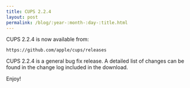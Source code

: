 ```yaml
---
title: CUPS 2.2.4
layout: post
permalink: /blog/:year-:month-:day-:title.html
---
```


CUPS 2.2.4 is now available from:

    https://github.com/apple/cups/releases

CUPS 2.2.4 is a general bug fix release. A detailed list of changes can be found in the change log included in the download.

Enjoy!
